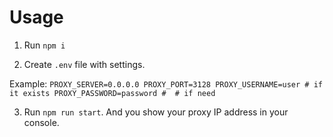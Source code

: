 # Usage

1. Run `npm i`

2. Create `.env` file with settings.

Example:
`
PROXY_SERVER=0.0.0.0
PROXY_PORT=3128
PROXY_USERNAME=user # if it exists
PROXY_PASSWORD=password #  # if need
`

3. Run `npm run start`. And you show your proxy IP address in your console.
